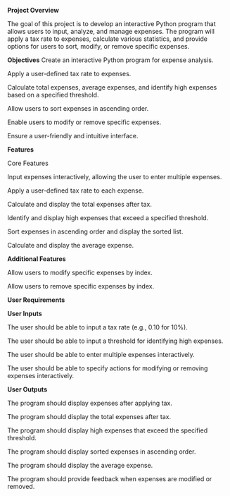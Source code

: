 **Project Overview**

The goal of this project is to develop an interactive Python program that allows users to input, analyze, and manage expenses. The program will apply a tax rate to expenses, calculate various statistics, and provide options for users to sort, modify, or remove specific expenses.

**Objectives**
Create an interactive Python program for expense analysis.

Apply a user-defined tax rate to expenses.

Calculate total expenses, average expenses, and identify high expenses based on a specified threshold.

Allow users to sort expenses in ascending order.

Enable users to modify or remove specific expenses.

Ensure a user-friendly and intuitive interface.


**Features**

Core Features

Input expenses interactively, allowing the user to enter multiple expenses.

Apply a user-defined tax rate to each expense.

Calculate and display the total expenses after tax.

Identify and display high expenses that exceed a specified threshold.

Sort expenses in ascending order and display the sorted list.

Calculate and display the average expense.

**Additional Features**

Allow users to modify specific expenses by index.

Allow users to remove specific expenses by index.

**User Requirements**

**User Inputs**

The user should be able to input a tax rate (e.g., 0.10 for 10%).

The user should be able to input a threshold for identifying high expenses.

The user should be able to enter multiple expenses interactively.

The user should be able to specify actions for modifying or removing expenses interactively.


**User Outputs**

The program should display expenses after applying tax.

The program should display the total expenses after tax.

The program should display high expenses that exceed the specified threshold.

The program should display sorted expenses in ascending order.

The program should display the average expense.

The program should provide feedback when expenses are modified or removed.

